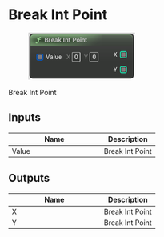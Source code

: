 # Break Int Point

<div align="left" data-full-width="false"><figure><img src="../../../../api/Math/Int Point/Break_Int_Point.png" alt=""><figcaption></figcaption></figure></div>

Break Int Point

## Inputs

<table><thead><tr><th width="170">Name</th><th>Description</th></tr></thead><tbody><tr><td>Value</td><td>Break Int Point</td></tr></tbody></table>

## Outputs

<table><thead><tr><th width="170">Name</th><th>Description</th></tr></thead><tbody><tr><td>X</td><td>Break Int Point</td></tr><tr><td>Y</td><td>Break Int Point</td></tr></tbody></table>
